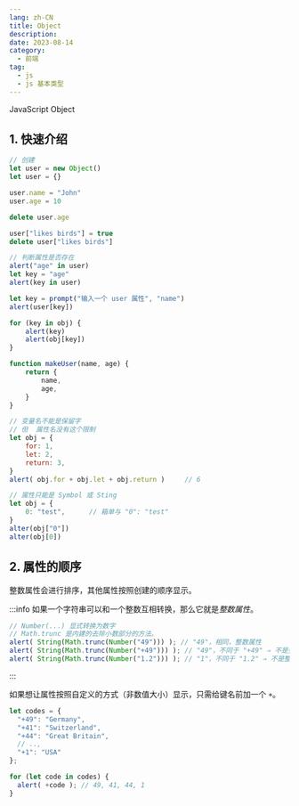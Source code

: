 ```yaml
---
lang: zh-CN
title: Object
description:
date: 2023-08-14
category:
  - 前端
tag:
  - js
  - js 基本类型
---
```


JavaScript Object

<!-- more -->


## 1. 快速介绍

```js
// 创建
let user = new Object()
let user = {}

user.name = "John"
user.age = 10

delete user.age

user["likes birds"] = true
delete user["likes birds"]

// 判断属性是否存在
alert("age" in user)
let key = "age"
alert(key in user)

let key = prompt("输入一个 user 属性", "name")
alert(user[key])

for (key in obj) {
    alert(key)
    alert(obj[key])
}

function makeUser(name, age) {
    return {
        name,
        age,
    }
}

// 变量名不能是保留字
// 但  属性名没有这个限制
let obj = {
    for: 1,
    let: 2,
    return: 3,
}
alert( obj.for + obj.let + obj.return )     // 6

// 属性只能是 Symbol 或 Sting
let obj = {
    0: "test",      // 箱单与 "0": "test"
}
alter(obj["0"])
alter(obj[0])
```

## 2. 属性的顺序

整数属性会进行排序，其他属性按照创建的顺序显示。

:::info
如果一个字符串可以和一个整数互相转换，那么它就是*整数属性*。
```js
// Number(...) 显式转换为数字
// Math.trunc 是内建的去除小数部分的方法。
alert( String(Math.trunc(Number("49"))) ); // "49"，相同，整数属性
alert( String(Math.trunc(Number("+49"))) ); // "49"，不同于 "+49" ⇒ 不是整数属性
alert( String(Math.trunc(Number("1.2"))) ); // "1"，不同于 "1.2" ⇒ 不是整数属性
```
:::

如果想让属性按照自定义的方式（非数值大小）显示，只需给键名前加一个 `+`。

```js
let codes = {
  "+49": "Germany",
  "+41": "Switzerland",
  "+44": "Great Britain",
  // ..,
  "+1": "USA"
};

for (let code in codes) {
  alert( +code ); // 49, 41, 44, 1
}
```

